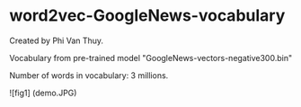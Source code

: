 # word2vec-GoogleNews-vocabulary
Created by Phi Van Thuy.

Vocabulary from pre-trained model "GoogleNews-vectors-negative300.bin"

Number of words in vocabulary: 3 millions.

![fig1] (demo.JPG)
